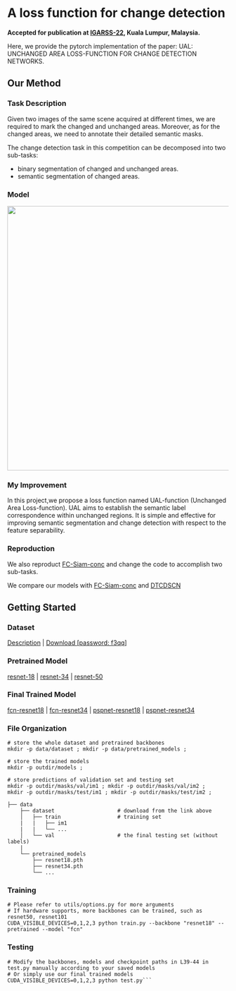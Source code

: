 # A loss function for change detection
**Accepted for publication at [IGARSS-22](https://www.igarss2022.org/default.php), Kuala Lumpur, Malaysia.**

Here, we provide the pytorch implementation of the paper: UAL: UNCHANGED AREA LOSS-FUNCTION FOR CHANGE DETECTION NETWORKS.

## Our Method

### Task Description

Given two images of the same scene acquired at different times, we are required to mark the changed 
and unchanged areas. Moreover, as for the changed areas, we need to annotate their detailed semantic masks. 

The change detection task in this competition can be decomposed into two sub-tasks:
* binary segmentation of changed and unchanged areas.
* semantic segmentation of changed areas.

### Model

<image src="https://github.com/Chuan-shanjia/A-loss-function-for-change-detection/blob/master/docs/model.png" width="600px">

### My Improvement

In this project,we propose a loss function named UAL-function (Unchanged Area Loss-function). UAL aims to establish the semantic label correspondence within unchanged regions. It is simple and effective for improving semantic segmentation and change detection with respect to the feature separability. 

### Reproduction

We also reproduct [FC-Siam-conc](https://github.com/rcdaudt/fully_convolutional_change_detection) and change the code to accomplish two sub-tasks.

We compare our models with [FC-Siam-conc](https://github.com/rcdaudt/fully_convolutional_change_detection) and [DTCDSCN](https://github.com/fitzpchao/DTCDSCN)

## Getting Started

### Dataset
[Description](https://rs.sensetime.com/competition/index.html#/data) | [Download [password: f3qq]](https://pan.baidu.com/s/1Yg90vlAiKezSoxH7WEoV6g) 

### Pretrained Model
[resnet-18](https://drive.google.com/file/d/1-vd9x7PMTgGTVQpAaNWF5tGy-NeLLdzB/view?usp=sharing) | [resnet-34](https://drive.google.com/file/d/1w68FmzmTTCRpLjS4pQGiR4IGGotL5iXo/view?usp=sharing) | [resnet-50](https://drive.google.com/file/d/1yvo8LT3rN4XhHR0nYfi2aVjtb1tL54mJ/view?usp=sharing)

### Final Trained Model
[fcn-resnet18](https://drive.google.com/file/d/1UfByShVuCxnsXVpCCFXAaYns_RYJ6rY9/view?usp=sharing) | [fcn-resnet34](https://drive.google.com/file/d/1NL80WmA3dzcoV3za-E0bvU0ZFOzjkLUL/view?usp=sharing) | [pspnet-resnet18](https://drive.google.com/file/d/1qsKBX4VU5RH_-yx4FXbRKXLprPPzSH7n/view?usp=sharing) | [pspnet-resnet34](https://drive.google.com/file/d/19Pdl1BR6_Hjdl9JcKTPwyR6dCYBb0C1G/view?usp=sharing)

### File Organization
```
# store the whole dataset and pretrained backbones
mkdir -p data/dataset ; mkdir -p data/pretrained_models ;

# store the trained models
mkdir -p outdir/models ; 

# store predictions of validation set and testing set
mkdir -p outdir/masks/val/im1 ; mkdir -p outdir/masks/val/im2 ;
mkdir -p outdir/masks/test/im1 ; mkdir -p outdir/masks/test/im2 ;

├── data
    ├── dataset                    # download from the link above
    │   ├── train                  # training set
    |   |   ├── im1
    |   |   └── ...
    │   └── val                    # the final testing set (without labels)
    |
    └── pretrained_models
        ├── resnet18.pth
        ├── resnet34.pth
        └── ...
```

### Training
```
# Please refer to utils/options.py for more arguments
# If hardware supports, more backbones can be trained, such as resnet50, resnet101
CUDA_VISIBLE_DEVICES=0,1,2,3 python train.py --backbone "resnet18" --pretrained --model "fcn"
```

### Testing
```
# Modify the backbones, models and checkpoint paths in L39-44 in test.py manually according to your saved models
# Or simply use our final trained models
CUDA_VISIBLE_DEVICES=0,1,2,3 python test.py```

